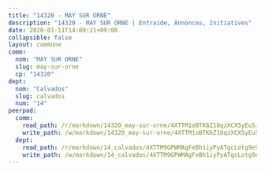 ```yaml
---
title: "14320 - MAY SUR ORNE"
description: "14320 - MAY SUR ORNE | Entraide, Annonces, Initiatives"
date: 2020-01-11T14:09:21+09:00
collapsible: false
layout: commune
comm:
  nom: "MAY SUR ORNE"
  slug: may-sur-orne
  cp: "14320"
dept:
  nom: "Calvados"
  slug: calvados
  num: "14"
peerpad:
  comm:
    read_path: /r/markdown/14320_may-sur-orne/4XTTM1oBTK6Z18qzXCX5yEu5JLFPpSNnoNQE8vtFXwUkXM8BF
    write_path: /w/markdown/14320_may-sur-orne/4XTTM1oBTK6Z18qzXCX5yEu5JLFPpSNnoNQE8vtFXwUkXM8BF-K3TgU8STWDfH7RRwB1QUSREPjxJ7pshb7j3GnkkRJhMbLSyfoA4rRz4xFQAkv82hSjtiVshd7zSnGykv6kEj66hXKVXxgi8sgt4FazxqRqRLUyBEEfwuemWtiQf4VYk5Fgv16KD7
  dept:
    read_path: /r/markdown/14_calvados/4XTTM9GPWMAgFeBh1iyPyATgcLotg9e9APJpQBEyY3RZiUwJ6
    write_path: /w/markdown/14_calvados/4XTTM9GPWMAgFeBh1iyPyATgcLotg9e9APJpQBEyY3RZiUwJ6-K3TgUXWJAT2cYJ9ZstQphkkm2za8um5GwwXsivqaDFTgbhMDcHaRXnT3h69szAqCyvWcFfDim5fkwc6CXdUtyvPpirbD1TPAb6xCxpPN6dR3zzDRe29YehQYbhZdjvZYkgztJYvi
---
```


